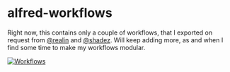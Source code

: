 # alfred-workflows

Right now, this contains only a couple of workflows, that I exported on request from [@realin][1] and [@shadez][2]. Will keep adding more, as and when I find some time to make my workflows modular.


[![Workflows](https://img.shields.io/badge/-more%20workflows-0a0a0a.svg?style=flat&colorA=0a0a0a)](https://github.com/learn-anything/alfred-workflows#readme)

[1]:	https://twitter.com/realin
[2]:	https://twitter.com/shadez
